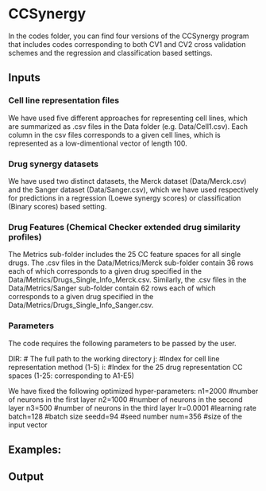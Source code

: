 # CCSynergy
In the codes folder, you can find four versions of the CCSynergy program that includes codes corresponding to both CV1 and CV2 cross validation schemes and  the regression  and classification based settings.

## Inputs

### Cell line representation files
We have used five different approaches for representing cell lines, which are summarized as .csv files in the Data folder (e.g. Data/Cell1.csv).
Each column in the csv files corresponds to a given cell lines, which is represented as a low-dimentional vector of length 100.

### Drug synergy datasets
We have used two distinct datasets, the Merck dataset (Data/Merck.csv) and the Sanger dataset (Data/Sanger.csv), which we have used respectively for predictions in a regression (Loewe synergy scores) or classification (Binary scores) based setting.  

### Drug Features (Chemical Checker extended drug similarity profiles)
The Metrics sub-folder includes the 25 CC feature spaces for all single drugs. The .csv files in the Data/Metrics/Merck sub-folder contain 36 rows each of which corresponds to a given drug specified in the Data/Metrics/Drugs_Single_Info_Merck.csv. Similarly, the .csv files in the Data/Metrics/Sanger sub-folder contain 62 rows each of which corresponds to a given drug specified in the Data/Metrics/Drugs_Single_Info_Sanger.csv.

### Parameters
The code requires the following parameters to be passed by the user.

DIR: # The full path to the working directory
j:   #Index for cell line representation method (1-5)
i:   #Index for the 25 drug representation CC spaces (1-25: corresponding to A1-E5)
    

We have fixed the following optimized hyper-parameters:
    n1=2000 #number of neurons in the first layer
    n2=1000 #number of neurons in the second layer
    n3=500  #number of neurons in the third layer
    lr=0.0001 #learning rate
    batch=128 #batch size
    seedd=94  #seed number 
    num=356   #size of the input vector
## Examples:

## Output
